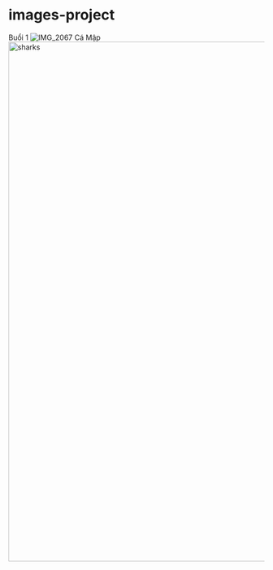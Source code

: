 # images-project
Buổi 1
![IMG_2067](https://github.com/user-attachments/assets/5bba1d0f-3e42-4572-afe3-61180e060442)
Cá Mập
<img width="1024" height="1024" alt="sharks" src="https://github.com/user-attachments/assets/e5083901-33c2-4283-a86a-b0cb67e97531" />
